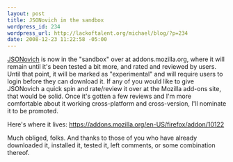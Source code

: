```yaml
--- 
layout: post
title: JSONovich in the sandbox
wordpress_id: 234
wordpress_url: http://lackoftalent.org/michael/blog/?p=234
date: 2008-12-23 11:22:58 -05:00
---
```

<a href="/michael/blog/json-in-firefox">JSONovich</a> is now in the "sandbox" over at addons.mozilla.org, where it will remain until it's been tested a bit more, and rated and reviewed by users.  Until that point, it will be marked as "experimental" and will require users to login before they can download it.  If any of you would like to give JSONovich a quick spin and rate/review it over at the Mozilla add-ons site, that would be solid.  Once it's gotten a few reviews and I'm more comfortable about it working cross-platform and cross-version, I'll nominate it to be promoted.

Here's where it lives: <a href="http://addons.mozilla.org/en-US/firefox/addon/10122" target="_blank">https://addons.mozilla.org/en-US/firefox/addon/10122</a>

Much obliged, folks.  And thanks to those of you who have already downloaded it, installed it, tested it, left comments, or some combination thereof.
